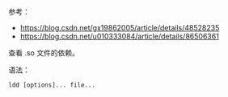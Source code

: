 参考：  
- https://blog.csdn.net/gx19862005/article/details/48528235  
- https://blog.csdn.net/u010333084/article/details/86506361  

查看 .so 文件的依赖。  

语法：  
```
ldd [options]... file...
```

